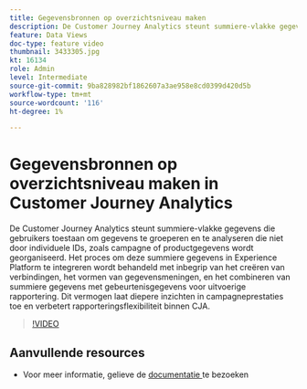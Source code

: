 ```yaml
---
title: Gegevensbronnen op overzichtsniveau maken
description: De Customer Journey Analytics steunt summiere-vlakke gegevens die gebruikers toestaan om gegevens te groeperen en te analyseren die niet door individuele IDs, zoals campagne of productgegevens wordt georganiseerd.
feature: Data Views
doc-type: feature video
thumbnail: 3433305.jpg
kt: 16134
role: Admin
level: Intermediate
source-git-commit: 9ba828982bf1862607a3ae958e8cd0399d420d5b
workflow-type: tm+mt
source-wordcount: '116'
ht-degree: 1%

---
```


# Gegevensbronnen op overzichtsniveau maken in Customer Journey Analytics

De Customer Journey Analytics steunt summiere-vlakke gegevens die gebruikers toestaan om gegevens te groeperen en te analyseren die niet door individuele IDs, zoals campagne of productgegevens wordt georganiseerd. Het proces om deze summiere gegevens in Experience Platform te integreren wordt behandeld met inbegrip van het creëren van verbindingen, het vormen van gegevensmeningen, en het combineren van summiere gegevens met gebeurtenisgegevens voor uitvoerige rapportering. Dit vermogen laat diepere inzichten in campagneprestaties toe en verbetert rapporteringsflexibiliteit binnen CJA.

>[!VIDEO](https://video.tv.adobe.com/v/3433305/?quality=12&learn=on)

## Aanvullende resources

* Voor meer informatie, gelieve de [ documentatie ](https://experienceleague.adobe.com/en/docs/analytics-platform/using/cja-dataviews/summary-data) te bezoeken
